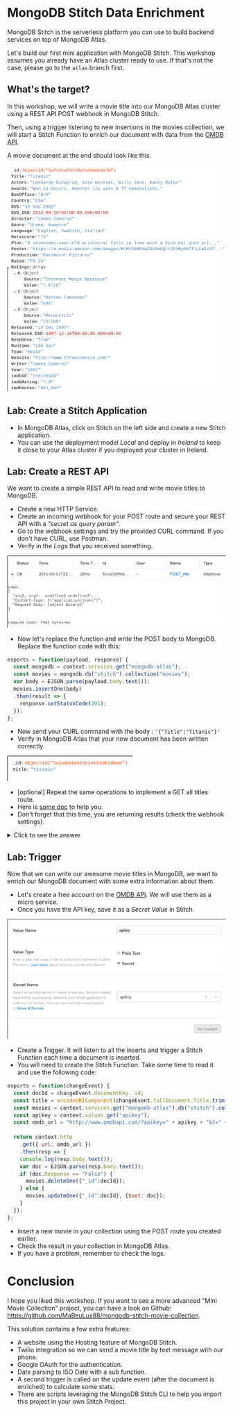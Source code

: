 # MongoDB Stitch Data Enrichment

MongoDB Stitch is the serverless platform you can use to build backend services on top of MongoDB Atlas.

Let's build our first mini application with MongoDB Stitch. This workshop assumes you already have an Atlas cluster ready to use. If that's not the case, please go to the `atlas` branch first.

## What's the target?

In this workshop, we will write a movie title into our MongoDB Atlas cluster using a REST API POST webhook in MongoDB Stitch.

Then, using a trigger listening to new insertions in the movies collection, we will start a Stitch Function to enrich our document with data from the [OMDB API](http://www.omdbapi.com/).

A movie document at the end should look like this.

![Document enriched](images/doc-enriched.png)

## Lab: Create a Stitch Application

- In MongoDB Atlas, click on Stitch on the left side and create a new Stitch application.
- You can use the deployment model *Local* and deploy in *Ireland* to keep it close to your Atlas cluster if you deployed your cluster in Ireland.

## Lab: Create a REST API

We want to create a simple REST API to read and write movie titles to MongoDB.

- Create a new HTTP Service.
- Create an incoming webhook for your POST route and secure your REST API with a *"secret as query param"*.
- Go to the webhook settings and try the provided CURL command. If you don't have CURL, use Postman.
- Verify in the *Logs* that you received something.
 
![Load Sample Dataset](images/logs.png)
 
- Now let's replace the function and write the POST body to MongoDB. Replace the function code with this:
```js
exports = function(payload, response) {
  const mongodb = context.services.get("mongodb-atlas");
  const movies = mongodb.db("stitch").collection("movies");
  var body = EJSON.parse(payload.body.text());
  movies.insertOne(body)
  .then(result => {
    response.setStatusCode(201);
  });
};
```

- Now send your CURL command with the body : `'{"Title":"Titanic"}'`
- Verify in MongoDB Atlas that your new document has been written correctly.
 
![Load Sample Dataset](images/titanic.png)

- [optional] Repeat the same operations to implement a GET all titles route.
- Here is [some doc](https://docs.mongodb.com/stitch/mongodb/actions/collection.find/#finding-all-documents-in-a-collection) to help you.
- Don't forget that this time, you are returning results (check the webhook settings).

<details><summary>Click to see the answer</summary>
 
```js
exports = function() {
  const mongodb = context.services.get("mongodb-atlas");
  const movies = mongodb.db("stitch").collection("movies");
  return movies.find().toArray();
};
```
</details>

## Lab: Trigger

Now that we can write our awesome movie titles in MongoDB, we want to enrich our MongoDB document with some extra information about them.

- Let's create a free account on the [OMDB API](http://www.omdbapi.com/apikey.aspx). We will use them as a micro service.
- Once you have the API key, save it as a *Secret Value* in Stitch.

![Load Sample Dataset](images/secret.png)

- Create a Trigger. It will listen to all the inserts and trigger a Stitch Function each time a document is inserted.
- You will need to create the Stitch Function. Take some time to read it and use the following code:

```js
exports = function(changeEvent) {
  const docId = changeEvent.documentKey._id;
  const title = encodeURIComponent(changeEvent.fullDocument.Title.trim());
  const movies = context.services.get("mongodb-atlas").db("stitch").collection("movies");
  const apikey = context.values.get("apikey");
  const omdb_url = "http://www.omdbapi.com/?apikey=" + apikey + "&t=" + title;
  
  return context.http
    .get({ url: omdb_url })
    .then(resp => {
    console.log(resp.body.text());
    var doc = EJSON.parse(resp.body.text());
    if (doc.Response == "False") {
      movies.deleteOne({"_id":docId});
    } else {
      movies.updateOne({"_id":docId}, {$set: doc});
    }
  });
};
```

- Insert a new movie in your collection using the POST route you created earlier.
- Check the result in your collection in MongoDB Atlas.
- If you have a problem, remember to check the logs.

# Conclusion

I hope you liked this workshop. If you want to see a more advanced "Mini Movie Collection" project, you can have a look on Github: https://github.com/MaBeuLux88/mongodb-stitch-movie-collection.

This solution contains a few extra features: 
- A website using the Hosting feature of MongoDB Stitch.
- Twilio integration so we can send a movie title by text message with our phone.
- Google OAuth for the authentication.
- Date parsing to ISO Date with a sub function.
- A second trigger is called on the update event (after the document is enriched) to calculate some stats.
- There are scripts leveraging the MongoDB Stitch CLI to help you import this project in your own Stitch Project.
